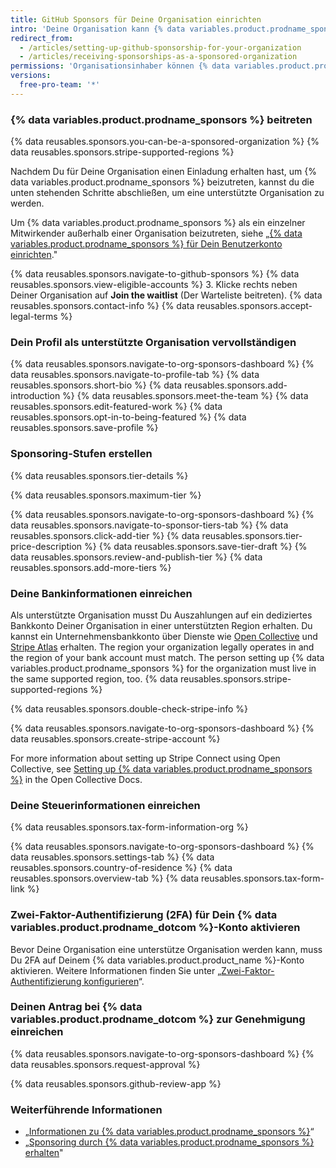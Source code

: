 ```yaml
---
title: GitHub Sponsors für Deine Organisation einrichten
intro: 'Deine Organisation kann {% data variables.product.prodname_sponsors %} beitreten, um Zahlungen für Eure Arbeit zu erhalten.'
redirect_from:
  - /articles/setting-up-github-sponsorship-for-your-organization
  - /articles/receiving-sponsorships-as-a-sponsored-organization
permissions: 'Organisationsinhaber können {% data variables.product.prodname_sponsors %} für eine Organisation einrichten.'
versions:
  free-pro-team: '*'
---
```


### {% data variables.product.prodname_sponsors %} beitreten

{% data reusables.sponsors.you-can-be-a-sponsored-organization %} {% data reusables.sponsors.stripe-supported-regions %}

Nachdem Du für Deine Organisation einen Einladung erhalten hast, um {% data variables.product.prodname_sponsors %} beizutreten, kannst du die unten stehenden Schritte abschließen, um eine unterstützte Organisation zu werden.

Um {% data variables.product.prodname_sponsors %} als ein einzelner Mitwirkender außerhalb einer Organisation beizutreten, siehe „[{% data variables.product.prodname_sponsors %} für Dein Benutzerkonto einrichten](/github/supporting-the-open-source-community-with-github-sponsors/setting-up-github-sponsors-for-your-user-account)."

{% data reusables.sponsors.navigate-to-github-sponsors %}
{% data reusables.sponsors.view-eligible-accounts %}
3. Klicke rechts neben Deiner Organisation auf **Join the waitlist** (Der Warteliste beitreten).
{% data reusables.sponsors.contact-info %}
{% data reusables.sponsors.accept-legal-terms %}

### Dein Profil als unterstützte Organisation vervollständigen

{% data reusables.sponsors.navigate-to-org-sponsors-dashboard %}
{% data reusables.sponsors.navigate-to-profile-tab %}
{% data reusables.sponsors.short-bio %}
{% data reusables.sponsors.add-introduction %}
{% data reusables.sponsors.meet-the-team %}
{% data reusables.sponsors.edit-featured-work %}
{% data reusables.sponsors.opt-in-to-being-featured %}
{% data reusables.sponsors.save-profile %}

### Sponsoring-Stufen erstellen

{% data reusables.sponsors.tier-details %}

{% data reusables.sponsors.maximum-tier %}

{% data reusables.sponsors.navigate-to-org-sponsors-dashboard %}
{% data reusables.sponsors.navigate-to-sponsor-tiers-tab %}
{% data reusables.sponsors.click-add-tier %}
{% data reusables.sponsors.tier-price-description %}
{% data reusables.sponsors.save-tier-draft %}
{% data reusables.sponsors.review-and-publish-tier %}
{% data reusables.sponsors.add-more-tiers %}

### Deine Bankinformationen einreichen

Als unterstützte Organisation musst Du Auszahlungen auf ein dediziertes Bankkonto Deiner Organisation in einer unterstützten Region erhalten. Du kannst ein Unternehmensbankkonto über Dienste wie [Open Collective](https://opencollective.com/) und [Stripe Atlas](https://stripe.com/atlas) erhalten. The region your organization legally operates in and the region of your bank account must match. The person setting up {% data variables.product.prodname_sponsors %} for the organization must live in the same supported region, too. {% data reusables.sponsors.stripe-supported-regions %}

{% data reusables.sponsors.double-check-stripe-info %}

{% data reusables.sponsors.navigate-to-org-sponsors-dashboard %}
{% data reusables.sponsors.create-stripe-account %}

For more information about setting up Stripe Connect using Open Collective, see [Setting up {% data variables.product.prodname_sponsors %}](https://docs.opencollective.com/help/collectives/github-sponsors) in the Open Collective Docs.

### Deine Steuerinformationen einreichen

{% data reusables.sponsors.tax-form-information-org %}

{% data reusables.sponsors.navigate-to-org-sponsors-dashboard %}
{% data reusables.sponsors.settings-tab %}
{% data reusables.sponsors.country-of-residence %}
{% data reusables.sponsors.overview-tab %}
{% data reusables.sponsors.tax-form-link %}

### Zwei-Faktor-Authentifizierung (2FA) für Dein {% data variables.product.prodname_dotcom %}-Konto aktivieren

Bevor Deine Organisation eine unterstütze Organisation werden kann, muss Du 2FA auf Deinem {% data variables.product.product_name %}-Konto aktivieren. Weitere Informationen finden Sie unter „[Zwei-Faktor-Authentifizierung konfigurieren](/articles/configuring-two-factor-authentication)“.

### Deinen Antrag bei {% data variables.product.prodname_dotcom %} zur Genehmigung einreichen

{% data reusables.sponsors.navigate-to-org-sponsors-dashboard %}
{% data reusables.sponsors.request-approval %}

{% data reusables.sponsors.github-review-app %}

### Weiterführende Informationen
- „[Informationen zu {% data variables.product.prodname_sponsors %}](/articles/about-github-sponsors)“
- „[Sponsoring durch {% data variables.product.prodname_sponsors %} erhalten](/github/supporting-the-open-source-community-with-github-sponsors/receiving-sponsorships-through-github-sponsors)"
